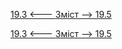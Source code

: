 [19.3 <--- ](19_3.md) [   Зміст   ](README.md) [--> 19.5](19_5.md)



[19.3 <--- ](19_3.md) [   Зміст   ](README.md) [--> 19.5](19_5.md)